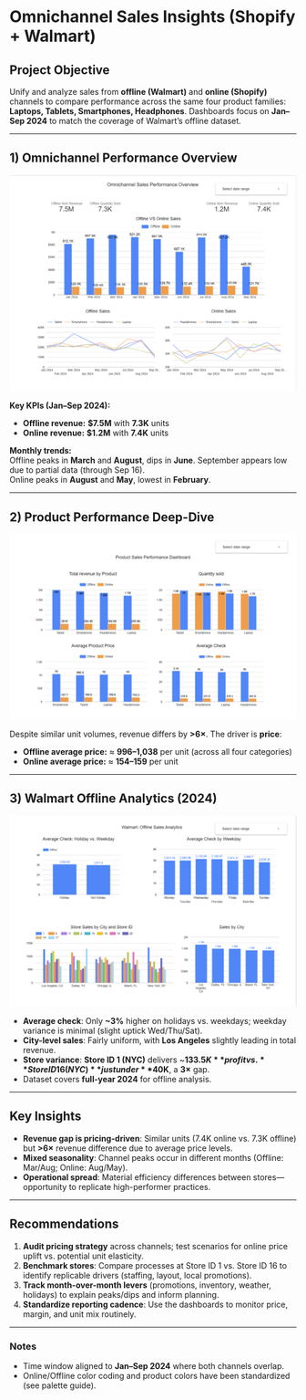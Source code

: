 # Omnichannel Sales Insights (Shopify + Walmart)

## Project Objective
Unify and analyze sales from **offline (Walmart)** and **online (Shopify)** channels to compare performance across the same four product families: **Laptops, Tablets, Smartphones, Headphones**. 
Dashboards focus on **Jan–Sep 2024** to match the coverage of Walmart’s offline dataset.

---

## 1) Omnichannel Performance Overview

![Omnichannel Sales Performance Overview Dashboard](Omnichannel_Sales_Performance_Overview.png)

**Key KPIs (Jan–Sep 2024):**
- **Offline revenue:** **$7.5M** with **7.3K** units  
- **Online revenue:** **$1.2M** with **7.4K** units

**Monthly trends:**  
Offline peaks in **March** and **August**, dips in **June**. September appears low due to partial data (through Sep 16).  
Online peaks in **August** and **May**, lowest in **February**.

---

## 2) Product Performance Deep-Dive

![Product Sales Performance Dashboard](Product_Sales_Performance_Dashboard.png)

Despite similar unit volumes, revenue differs by **>6×**. The driver is **price**:  
- **Offline average price:** ≈ **$996–$1,038** per unit (across all four categories)  
- **Online average price:** ≈ **$154–$159** per unit

---

## 3) Walmart Offline Analytics (2024)

![Walmart Offline Sales Analytics Dashboard](Walmart_Offline_Sales_Analytics.png)

- **Average check**: Only **~3%** higher on holidays vs. weekdays; weekday variance is minimal (slight uptick Wed/Thu/Sat).
- **City-level sales**: Fairly uniform, with **Los Angeles** slightly leading in total revenue.
- **Store variance**: **Store ID 1 (NYC)** delivers ~**$133.5K** profit vs. **Store ID 16 (NYC)** just under **$40K**, a **3×** gap.
- Dataset covers **full-year 2024** for offline analysis.

---

## Key Insights

- **Revenue gap is pricing-driven**: Similar units (7.4K online vs. 7.3K offline) but **>6×** revenue difference due to average price levels.
- **Mixed seasonality**: Channel peaks occur in different months (Offline: Mar/Aug; Online: Aug/May).
- **Operational spread**: Material efficiency differences between stores—opportunity to replicate high-performer practices.

---

## Recommendations

1. **Audit pricing strategy** across channels; test scenarios for online price uplift vs. potential unit elasticity.
2. **Benchmark stores**: Compare processes at Store ID 1 vs. Store ID 16 to identify replicable drivers (staffing, layout, local promotions).
3. **Track month-over-month levers** (promotions, inventory, weather, holidays) to explain peaks/dips and inform planning.
4. **Standardize reporting cadence**: Use the dashboards to monitor price, margin, and unit mix routinely.

---

### Notes
- Time window aligned to **Jan–Sep 2024** where both channels overlap.  
- Online/Offline color coding and product colors have been standardized (see palette guide).

